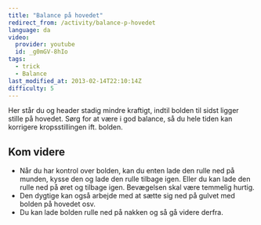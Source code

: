 ```yaml
---
title: "Balance på hovedet"
redirect_from: /activity/balance-p-hovedet
language: da
video:
  provider: youtube
  id: _g0mGV-8hIo
tags:
  - trick
  - Balance
last_modified_at: 2013-02-14T22:10:14Z
difficulty: 5
---
```


Her står du og header stadig mindre kraftigt, indtil bolden til sidst ligger stille på hovedet. Sørg for at være i god balance, så du hele tiden kan korrigere kropsstillingen ift. bolden.

## Kom videre

- Når du har kontrol over bolden, kan du enten lade den rulle ned på munden, kysse den og lade den rulle tilbage igen. Eller du kan lade den rulle ned på øret og tilbage igen. Bevægelsen skal være temmelig hurtig.
- Den dygtige kan også arbejde med at sætte sig ned på gulvet med bolden på hovedet osv.
- Du kan lade bolden rulle ned på nakken og så gå videre derfra.
